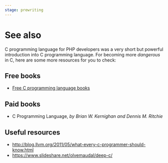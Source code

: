 ```yaml
---
stage: prewriting
---
```


# See also

C programming language for PHP developers was a very short but powerful
introduction into C programming language. For becoming more *dangerous* in C,
here are some more resources for you to check:

## Free books

* [Free C programming language books](https://github.com/EbookFoundation/free-programming-books/blob/master/free-programming-books.md#c)

## Paid books

* C Programming Language, *by Brian W. Kernighan and Dennis M. Ritchie*

## Useful resources

* http://blog.llvm.org/2011/05/what-every-c-programmer-should-know.html
* https://www.slideshare.net/olvemaudal/deep-c/
